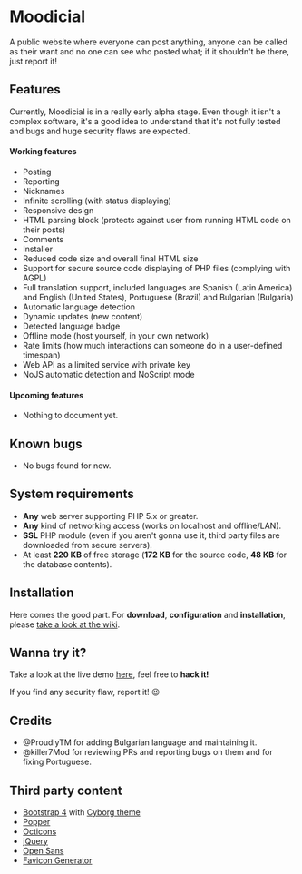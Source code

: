 # Moodicial

A public website where everyone can post anything, anyone can be called as their want and no one can see who posted what; if it shouldn't be there, just report it!

## Features

Currently, Moodicial is in a really early alpha stage. Even though it isn't a complex software, it's a good idea to understand that it's not fully tested and bugs and huge security flaws are expected.

#### Working features

- Posting
- Reporting
- Nicknames
- Infinite scrolling (with status displaying)
- Responsive design
- HTML parsing block (protects against user from running HTML code on their posts)
- Comments
- Installer
- Reduced code size and overall final HTML size
- Support for secure source code displaying of PHP files (complying with AGPL)
- Full translation support, included languages are Spanish (Latin America) and English (United States), Portuguese (Brazil) and Bulgarian (Bulgaria)
- Automatic language detection
- Dynamic updates (new content)
- Detected language badge
- Offline mode (host yourself, in your own network)
- Rate limits (how much interactions can someone do in a user-defined timespan)
- Web API as a limited service with private key
- NoJS automatic detection and NoScript mode

#### Upcoming features

- Nothing to document yet.

## Known bugs

- No bugs found for now.

## System requirements

- **Any** web server supporting PHP 5.x or greater.
- **Any** kind of networking access (works on localhost and offline/LAN).
- **SSL** PHP module (even if you aren't gonna use it, third party files are downloaded from secure servers).
- At least **220 KB** of free storage (**172 KB** for the source code, **48 KB** for the database contents).

## Installation

Here comes the good part. For **download**, **configuration** and **installation**, please [take a look at the wiki](https://github.com/FacuM/moodicial/wiki).

## Wanna try it?

Take a look at the live demo [here]( http://moodicial.ezyro.com/), feel free to **hack it!**

If you find any security flaw, report it! :wink:

## Credits

- @ProudlyTM for adding Bulgarian language and maintaining it.
- @killer7Mod for reviewing PRs and reporting bugs on them and for fixing Portuguese.

## Third party content

- [Bootstrap 4](https://github.com/twbs/bootstrap) with [Cyborg theme](https://bootswatch.com/cyborg/)
- [Popper](https://github.com/FezVrasta/popper.js)
- [Octicons](https://octicons.github.com/)
- [jQuery](https://github.com/jquery/jquery)
- [Open Sans](https://fonts.google.com/specimen/Open+Sans)
- [Favicon Generator](https://realfavicongenerator.net/)
